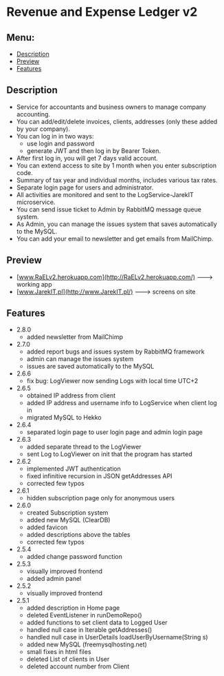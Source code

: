 # Revenue and Expense Ledger v2

## Menu:
* [Description](#description)
* [Preview](#preview)
* [Features](#features)

## Description
+ Service for accountants and business owners to manage company accounting. 
+ You can add/edit/delete invoices, clients, addresses (only these added by your company). 
+ You can log in in two ways: 
    + use login and password 
    + generate JWT and then log in by Bearer Token. 
+ After first log in, you will get 7 days valid account. 
+ You can extend access to site by 1 month when you enter subscription code. 
+ Summary of tax year and individual months, includes various tax rates. 
+ Separate login page for users and administrator. 
+ All activities are monitored and sent to the LogService-JarekIT microservice. 
+ You can send issue ticket to Admin by RabbitMQ message queue system.
+ As Admin, you can manage the issues system that saves automatically to the MySQL.
+ You can add your email to newsletter and get emails from MailChimp.

## Preview
+ [www.RaELv2.herokuapp.com](http://RaELv2.herokuapp.com/) ---> working app
+ [www.JarekIT.pl](http://www.JarekIT.pl/) ---> screens on site

## Features
+ 2.8.0
    + added newsletter from MailChimp
+ 2.7.0
    + added report bugs and issues system by RabbitMQ framework
    + admin can manage the issues system
    + issues are saved automatically to the MySQL
+ 2.6.6
    + fix bug: LogViewer now sending Logs with local time UTC+2
+ 2.6.5
    + obtained IP address from client
    + added IP address and username info to LogService when client log in
    + migrated MySQL to Hekko
+ 2.6.4
    + separated login page to user login page and admin login page
+ 2.6.3
    + added separate thread to the LogViewer
    + sent Log to LogViewer on init that the program has started
+ 2.6.2
     + implemented JWT authentication
     + fixed infinitive recursion in JSON getAddresses API
     + corrected few typos
+ 2.6.1
     + hidden subscription page only for anonymous users
+ 2.6.0
    + created Subscription system
    + added new MySQL (ClearDB)
    + added favicon
    + added descriptions above the tables
    + corrected few typos
+ 2.5.4
    + added change password function
+ 2.5.3
    + visually improved frontend
    + added admin panel
+ 2.5.2
    + visually improved frontend
+ 2.5.1
    + added description in Home page
    + deleted EventListener in runDemoRepo()
    + added functions to set client data to Logged User
    + handled null case in Iterable getAddresses()
    + handled null case in UserDetails loadUserByUsername(String s)
    + added new MySQL (freemysqlhosting.net)
    + small fixes in html files
    + deleted List of clients in User
    + deleted account number from Client
